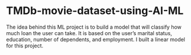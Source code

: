 # TMDb-movie-dataset-using-AI-ML
The idea behind this ML project is to build a model that will  classify how much loan the user can take. It is based on the user’s marital status, education, number of dependents,  and employment. I built a linear model for this project.
